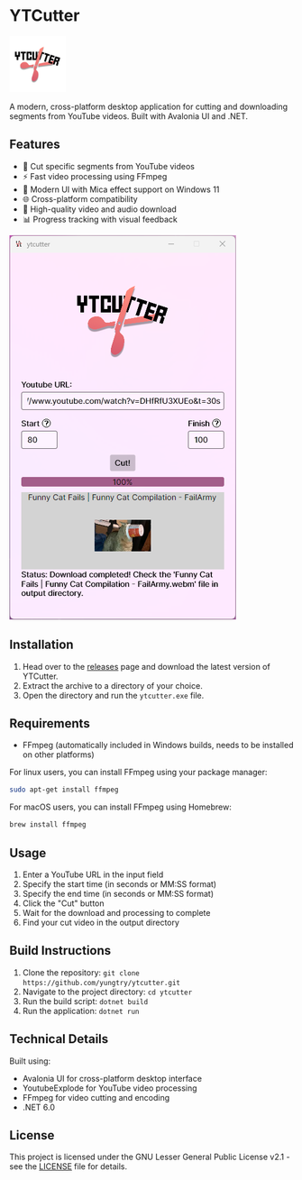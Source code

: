 # YTCutter

<img src="https://github.com/yungtry/ytcutter/blob/main/assets/logo.png?raw=true" width="100" height="100" alt="YTCutter Logo">

A modern, cross-platform desktop application for cutting and downloading segments from YouTube videos. Built with Avalonia UI and .NET.

## Features

- 🎯 Cut specific segments from YouTube videos
- ⚡ Fast video processing using FFmpeg
- 🎨 Modern UI with Mica effect support on Windows 11
- 🌐 Cross-platform compatibility
- 🎥 High-quality video and audio download
- 📊 Progress tracking with visual feedback

![Screenshot](images/screenshot.png "YTCutter Screenshot")

## Installation

1. Head over to the [releases](https://github.com/yungtry/ytcutter/releases) page and download the latest version of YTCutter.
2. Extract the archive to a directory of your choice.
3. Open the directory and run the `ytcutter.exe` file.

## Requirements

- FFmpeg (automatically included in Windows builds, needs to be installed on other platforms)

For linux users, you can install FFmpeg using your package manager:
```sh
sudo apt-get install ffmpeg
```

For macOS users, you can install FFmpeg using Homebrew:
```sh
brew install ffmpeg
```

## Usage

1. Enter a YouTube URL in the input field
2. Specify the start time (in seconds or MM:SS format)
3. Specify the end time (in seconds or MM:SS format)
4. Click the "Cut" button
5. Wait for the download and processing to complete
6. Find your cut video in the output directory

## Build Instructions

1. Clone the repository: `git clone https://github.com/yungtry/ytcutter.git`
2. Navigate to the project directory: `cd ytcutter`
3. Run the build script: `dotnet build`
4. Run the application: `dotnet run`

## Technical Details

Built using:
- Avalonia UI for cross-platform desktop interface
- YoutubeExplode for YouTube video processing
- FFmpeg for video cutting and encoding
- .NET 6.0

## License

This project is licensed under the GNU Lesser General Public License v2.1 - see the [LICENSE](LICENSE) file for details.